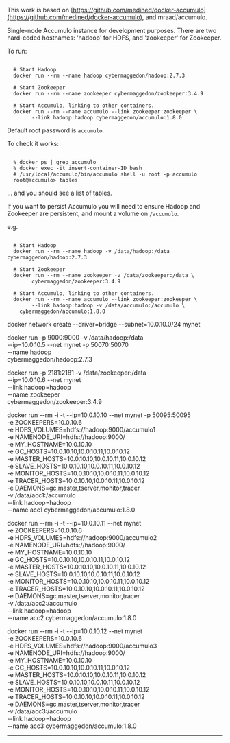 This work is based on [https://github.com/medined/docker-accumulo](https://github.com/medined/docker-accumulo), and mraad/accumulo.

Single-node Accumulo instance for development purposes.  There are two
hard-coded hostnames: 'hadoop' for HDFS, and 'zookeeper' for
Zookeeper.

To run:

```

  # Start Hadoop
  docker run --rm --name hadoop cybermaggedon/hadoop:2.7.3

  # Start Zookeeper
  docker run --rm --name zookeeper cybermaggedon/zookeeper:3.4.9

  # Start Accumulo, linking to other containers.
  docker run --rm --name accumulo --link zookeeper:zookeeper \
        --link hadoop:hadoop cybermaggedon/accumulo:1.8.0

```

Default root password is `accumulo`.

To check it works:

```

  % docker ps | grep accumulo
  % docker exec -it insert-container-ID bash
  # /usr/local/accumulo/bin/accumulo shell -u root -p accumulo
  root@accumulo> tables

```
... and you should see a list of tables.

If you want to persist Accumulo you will need to ensure Hadoop and Zookeeper
are persistent, and mount a volume on ```/accumulo```.

e.g.

```

  # Start Hadoop
  docker run --rm --name hadoop -v /data/hadoop:/data cybermaggedon/hadoop:2.7.3

  # Start Zookeeper
  docker run --rm --name zookeeper -v /data/zookeeper:/data \
        cybermaggedon/zookeeper:3.4.9

  # Start Accumulo, linking to other containers.
  docker run --rm --name accumulo --link zookeeper:zookeeper \
        --link hadoop:hadoop -v /data/accumulo:/accumulo \
	cybermaggedon/accumulo:1.8.0

```





docker network create --driver=bridge --subnet=10.0.10.0/24 mynet

docker run -p 9000:9000 -v /data/hadoop:/data \
  --ip=10.0.10.5 --net mynet -p 50070:50070 \
  --name hadoop \
  cybermaggedon/hadoop:2.7.3
  
docker run -p 2181:2181 -v /data/zookeeper:/data \
  --ip=10.0.10.6 --net mynet \
  --link hadoop=hadoop \
  --name zookeeper \
  cybermaggedon/zookeeper:3.4.9

docker run --rm -i -t --ip=10.0.10.10 --net mynet -p 50095:50095 \
  -e ZOOKEEPERS=10.0.10.6 \
  -e HDFS_VOLUMES=hdfs://hadoop:9000/accumulo1 \
  -e NAMENODE_URI=hdfs://hadoop:9000/ \
  -e MY_HOSTNAME=10.0.10.10 \
  -e GC_HOSTS=10.0.10.10,10.0.10.11,10.0.10.12 \
  -e MASTER_HOSTS=10.0.10.10,10.0.10.11,10.0.10.12 \
  -e SLAVE_HOSTS=10.0.10.10,10.0.10.11,10.0.10.12 \
  -e MONITOR_HOSTS=10.0.10.10,10.0.10.11,10.0.10.12 \
  -e TRACER_HOSTS=10.0.10.10,10.0.10.11,10.0.10.12 \
  -e DAEMONS=gc,master,tserver,monitor,tracer \
  -v /data/acc1:/accumulo \
  --link hadoop=hadoop \
  --name acc1 cybermaggedon/accumulo:1.8.0
  
docker run --rm -i -t --ip=10.0.10.11 --net mynet \
  -e ZOOKEEPERS=10.0.10.6 \
  -e HDFS_VOLUMES=hdfs://hadoop:9000/accumulo2 \
  -e NAMENODE_URI=hdfs://hadoop:9000/ \
  -e MY_HOSTNAME=10.0.10.10 \
  -e GC_HOSTS=10.0.10.10,10.0.10.11,10.0.10.12 \
  -e MASTER_HOSTS=10.0.10.10,10.0.10.11,10.0.10.12 \
  -e SLAVE_HOSTS=10.0.10.10,10.0.10.11,10.0.10.12 \
  -e MONITOR_HOSTS=10.0.10.10,10.0.10.11,10.0.10.12 \
  -e TRACER_HOSTS=10.0.10.10,10.0.10.11,10.0.10.12 \
  -e DAEMONS=gc,master,tserver,monitor,tracer \
  -v /data/acc2:/accumulo \
  --link hadoop=hadoop \
  --name acc2 cybermaggedon/accumulo:1.8.0
  
docker run --rm -i -t --ip=10.0.10.12 --net mynet \
  -e ZOOKEEPERS=10.0.10.6 \
  -e HDFS_VOLUMES=hdfs://hadoop:9000/accumulo3 \
  -e NAMENODE_URI=hdfs://hadoop:9000/ \
  -e MY_HOSTNAME=10.0.10.10 \
  -e GC_HOSTS=10.0.10.10,10.0.10.11,10.0.10.12 \
  -e MASTER_HOSTS=10.0.10.10,10.0.10.11,10.0.10.12 \
  -e SLAVE_HOSTS=10.0.10.10,10.0.10.11,10.0.10.12 \
  -e MONITOR_HOSTS=10.0.10.10,10.0.10.11,10.0.10.12 \
  -e TRACER_HOSTS=10.0.10.10,10.0.10.11,10.0.10.12 \
  -e DAEMONS=gc,master,tserver,monitor,tracer \
  -v /data/acc3:/accumulo \
  --link hadoop=hadoop \
  --name acc3 cybermaggedon/accumulo:1.8.0

----------------------------------------------------------------------------
